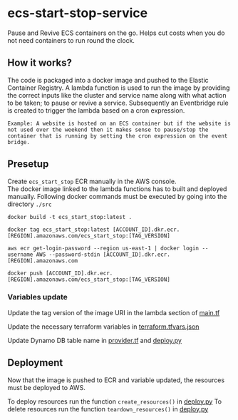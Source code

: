 # ecs-start-stop-service
Pause and Revive ECS containers on the go. Helps cut costs when you do not need containers to run round the clock.

## How it works?
The code is packaged into a docker image and pushed to the Elastic Container Registry. A lambda function is used to run
the image by providing the correct inputs like the cluster and service name along with what action to be taken; to pause or revive a service.
Subsequently an Eventbridge rule is created to trigger the lambda based on a cron expression.

    Example: A website is hosted on an ECS container but if the website is not used over the weekend then it makes sense to pause/stop the container that is running by setting the cron expression on the event bridge.

## Presetup
Create `ecs_start_stop` ECR manually in the AWS console.  
The docker image linked to the lambda functions has to built and deployed manually. Following docker commands must be executed by going into the directory `./src`

`docker build -t ecs_start_stop:latest .`

`docker tag ecs_start_stop:latest [ACCOUNT_ID].dkr.ecr.[REGION].amazonaws.com/ecs_start_stop:[TAG_VERSION]`

`aws ecr get-login-password --region us-east-1 | docker login --username AWS --password-stdin [ACCOUNT_ID].dkr.ecr.[REGION].amazonaws.com`

`docker push [ACCOUNT_ID].dkr.ecr.[REGION].amazonaws.com/ecs_start_stop:[TAG_VERSION]`

### Variables update 
Update the tag version of the image URI in the lambda section of [main.tf](deployment/main.tf)

Update the necessary terraform variables in [terraform.tfvars.json](deployment/terraform.tfvars.json)

Update Dynamo DB table name in [provider.tf](deployment/provider.tf) and [deploy.py](deployment/deploy.py)

## Deployment
Now that the image is pushed to ECR and variable updated, the resources must be deployed to AWS.

To deploy resources run the function `create_resources()` in [deploy.py](deployment/deploy.py)
To delete resources run the function `teardown_resources()` in [deploy.py](deployment/deploy.py)